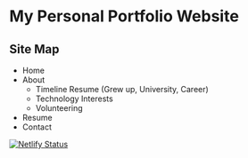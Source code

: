 ﻿# My Personal Portfolio Website


## Site Map

- Home
- About
    - Timeline Resume (Grew up, University, Career)
    - Technology Interests
    - Volunteering
- Resume
- Contact


[![Netlify Status](https://api.netlify.com/api/v1/badges/66874477-98ba-4cbd-96de-7d87add48557/deploy-status)](https://app.netlify.com/sites/jlc-portfolio/deploys)
